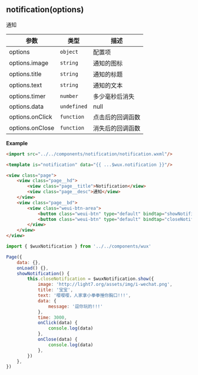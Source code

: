 ## notification(options)
通知

| 参数 | 类型 | 描述 |
| --- | --- | --- |
| options | <code>object</code> | 配置项 |
| options.image | <code>string</code> | 通知的图标 |
| options.title | <code>string</code> | 通知的标题 |
| options.text | <code>string</code> | 通知的文本 |
| options.timer | <code>number</code> | 多少毫秒后消失 |
| options.data | <code>undefined|null|boolean|number|string|object</code> | 自定义数据传给 onClick、onClose |
| options.onClick | <code>function</code> | 点击后的回调函数 |
| options.onClose | <code>function</code> | 消失后的回调函数 |

**Example**  
```html
<import src="../../components/notification/notification.wxml"/>

<template is="notification" data="{{ ...$wux.notification }}"/>

<view class="page">
    <view class="page__hd">
        <view class="page__title">Notification</view>
        <view class="page__desc">通知</view>
    </view>
    <view class="page__bd">
        <view class="weui-btn-area">
            <button class="weui-btn" type="default" bindtap="showNotification">Show Notification</button>
            <button class="weui-btn" type="default" bindtap="closeNotification">Close Notification</button>
        </view>
    </view>
</view>
```

```js
import { $wuxNotification } from '../../components/wux'

Page({
	data: {},
	onLoad() {},
	showNotification() {
		this.closeNotification = $wuxNotification.show({
			image: 'http://light7.org/assets/img/i-wechat.png', 
			title: '宝宝', 
			text: '嘤嘤嘤，人家拿小拳拳捶你胸口!!!', 
			data: {
				message: '逗你玩的!!!'
			}, 
			time: 3000, 
			onClick(data) {
				console.log(data)
			},
			onClose(data) {
				console.log(data)
			},
		})
	},
})
```